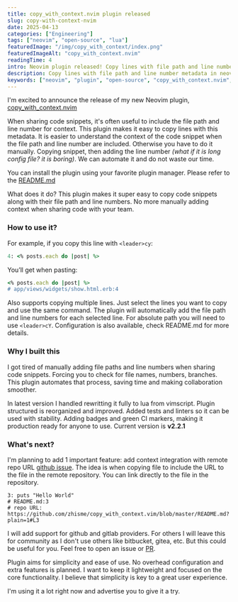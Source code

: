 ```yaml
---
title: copy_with_context.nvim plugin released
slug: copy-with-context-nvim
date: 2025-04-13
categories: ["Engineering"]
tags: ["neovim", "open-source", "lua"]
featuredImage: "/img/copy_with_context/index.png"
featuredImageAlt: "copy_with_context.nvim"
readingTime: 4
intro: Neovim plugin released! Copy lines with file path and line number metadata. Perfect for sharing code snippets with context.
description: Copy lines with file path and line number metadata in neovim. Perfect for sharing code snippets with context.
keywords: ["neovim", "plugin", "open-source", "copy_with_context.nvim", "lua", "nvim"]
---
```

I'm excited to announce the release of my new Neovim plugin, [copy_with_context.nvim](https://github.com/zhisme/copy_with_context.nvim)

When sharing code snippets, it's often useful to include the file path and line number for context. This plugin makes it easy to copy lines with this metadata. It is easier to understand the context of the code snippet when the file path and line number are included. Otherwise you have to do it manually. Copying snippet, then adding the line number *(what if it is long config file? it is boring)*. We can automate it and do not waste our time.

You can install the plugin using your favorite plugin manager. Please refer to the [README.md](https://github.com/zhisme/copy_with_context.nvim?tab=readme-ov-file#installation)

What does it do? This plugin makes it super easy to copy code snippets along with their file path and line numbers. No more manually adding context when sharing code with your team.

### How to use it?
For example, if you copy this line with `<leader>cy`:
```ruby
4: <% posts.each do |post| %>
```
You’ll get when pasting:
```ruby
<% posts.each do |post| %>
# app/views/widgets/show.html.erb:4
```
Also supports copying multiple lines. Just select the lines you want to copy and use the same command. The plugin will automatically add the file path and line numbers for each selected line. For absolute path you will need to use `<leader>cY`. Configuration is also available, check README.md for more details.

### Why I built this
I got tired of manually adding file paths and line numbers when sharing code snippets. Forcing you to check for file names, numbers, branches. This plugin automates that process, saving time and making collaboration smoother.

In latest version I handled rewritting it fully to lua from vimscript. Plugin structured is reorganized and improved. Added tests and linters so it can be used with stability. Adding badges and green CI markers, making it production ready for anyone to use. Current version is **v2.2.1**

### What's next?

I'm planning to add 1 important feature: add context integration with remote repo URL [github issue](https://github.com/zhisme/copy_with_context.nvim/issues/1).
The idea is when copying file to include the URL to the file in the remote repository. You can link directly to the file in the repository.
```
3: puts "Hello World"
# README.md:3
# repo URL: https://github.com/zhisme/copy_with_context.vim/blob/master/README.md?plain=1#L3
```
I will add support for github and gitlab providers. For others I will leave this for community as I don't use others like bitbucket, gitea, etc. But this could be useful for you. Feel free to open an issue or [PR](https://github.com/zhisme/copy_with_context.nvim/pulls).

Plugin aims for simplicity and ease of use. No overhead configuration and extra features is planned. I want to keep it lightweight and focused on the core functionality. I believe that simplicity is key to a great user experience.

I'm using it a lot right now and advertise you to give it a try.
